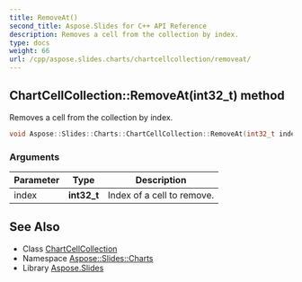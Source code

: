 ```yaml
---
title: RemoveAt()
second_title: Aspose.Slides for C++ API Reference
description: Removes a cell from the collection by index.
type: docs
weight: 66
url: /cpp/aspose.slides.charts/chartcellcollection/removeat/
---
```

## ChartCellCollection::RemoveAt(int32_t) method


Removes a cell from the collection by index.

```cpp
void Aspose::Slides::Charts::ChartCellCollection::RemoveAt(int32_t index) override
```


### Arguments

| Parameter | Type | Description |
| --- | --- | --- |
| index | **int32_t** | Index of a cell to remove. |

## See Also

* Class [ChartCellCollection](./)
* Namespace [Aspose::Slides::Charts](../)
* Library [Aspose.Slides](../../)